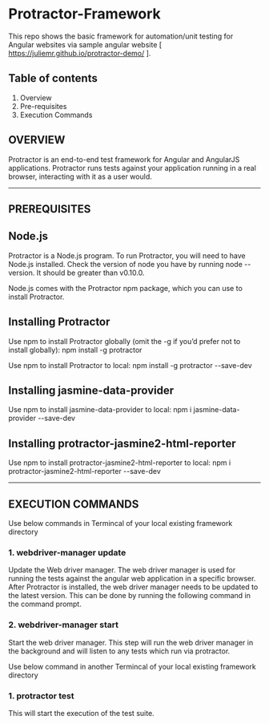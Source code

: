 # Protractor-Framework

This repo shows the basic framework for automation/unit testing for Angular websites via sample angular website [ https://juliemr.github.io/protractor-demo/ ].

## Table of contents

1. Overview
2. Pre-requisites
3. Execution Commands

## OVERVIEW

Protractor is an end-to-end test framework for Angular and AngularJS applications. Protractor runs tests against your application running in a real browser, interacting with it as a user would.

---

## PREREQUISITES

## Node.js

Protractor is a Node.js program. To run Protractor, you will need to have Node.js installed. Check the version of node you have by running node --version. It should be greater than v0.10.0.

Node.js comes with the Protractor npm package, which you can use to install Protractor.

## Installing Protractor

Use npm to install Protractor globally (omit the -g if you’d prefer not to install globally): npm install -g protractor

Use npm to install Protractor to local: npm install -g protractor --save-dev

## Installing jasmine-data-provider

Use npm to install jasmine-data-provider to local: npm i jasmine-data-provider --save-dev

## Installing protractor-jasmine2-html-reporter

Use npm to install protractor-jasmine2-html-reporter to local: npm i protractor-jasmine2-html-reporter --save-dev

---

## EXECUTION COMMANDS

Use below commands in Termincal of your local existing framework directory

### 1. webdriver-manager update

Update the Web driver manager. The web driver manager is used for running the tests against the angular web application in a specific browser. After Protractor is installed, the web driver manager needs to be updated to the latest version. This can be done by running the following command in the command prompt.

### 2. webdriver-manager start

Start the web driver manager. This step will run the web driver manager in the background and will listen to any tests which run via protractor.

Use below command in another Termincal of your local existing framework directory

### 1. protractor test

This will start the execution of the test suite.
